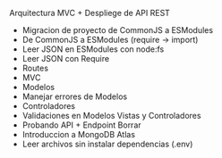 Arquitectura MVC + Despliege de API REST

- Migracion de proyecto de CommonJS a ESModules
- De CommonJS a ESModules (require -> import)
- Leer JSON en ESModules con node:fs
- Leer JSON con Require
- Routes
- MVC
- Modelos
- Manejar errores de Modelos
- Controladores
- Validaciones en Modelos Vistas y Controladores
- Probando API + Endpoint Borrar
- Introduccion a MongoDB Atlas
- Leer archivos sin instalar dependencias (.env)
